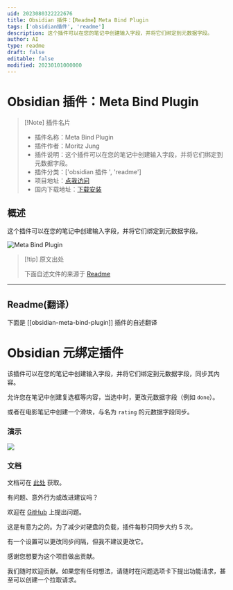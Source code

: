 ```yaml
---
uid: 2023080322222676
title: Obsidian 插件：【Readme】Meta Bind Plugin
tags: ['obsidian插件', 'readme']
description: 这个插件可以在您的笔记中创建输入字段，并将它们绑定到元数据字段。
author: AI
type: readme
draft: false
editable: false
modified: 20230101000000
---
```


# Obsidian 插件：Meta Bind Plugin

> [!Note] 插件名片
> - 插件名称：Meta Bind Plugin
> - 插件作者：Moritz Jung
> - 插件说明：这个插件可以在您的笔记中创建输入字段，并将它们绑定到元数据字段。
> - 插件分类：['obsidian 插件 ', 'readme']
> - 项目地址：[点我访问](https://github.com/mProjectsCode/obsidian-meta-bind-plugin)
> - 国内下载地址：[下载安装](https://pkmer.cn/products/plugin/pluginMarket/?obsidian-meta-bind-plugin)

## 概述

这个插件可以在您的笔记中创建输入字段，并将它们绑定到元数据字段。

![Meta Bind Plugin](https://cdn.pkmer.cn/covers/obsidian-meta-bind-plugin.gif!pkmer)

> [!tip] 原文出处
>
>下面自述文件的来源于 [Readme](https://ghproxy.net/https://raw.githubusercontent.com/mProjectsCode/obsidian-meta-bind-plugin/master/README.md)
>

---

## Readme(翻译）

下面是 [[obsidian-meta-bind-plugin]] 插件的自述翻译

# Obsidian 元绑定插件

该插件可以在您的笔记中创建输入字段，并将它们绑定到元数据字段，同步其内容。

允许您在笔记中创建复选框等内容，当选中时，更改元数据字段（例如 `done`）。

或者在电影笔记中创建一个滑块，与名为 `rating` 的元数据字段同步。

### 演示

![](https://github.com/mProjectsCode/obsidian-meta-bind-plugin/raw/master/images/meta-bind-plugin-demo-3-gif.gif)

### 文档

文档可在 [此处](https://mprojectscode.github.io/obsidian-meta-bind-plugin-docs) 获取。

有问题、意外行为或改进建议吗？

欢迎在 [GitHub](https://github.com/mProjectsCode/obsidian-meta-bind-plugin/issues) 上提出问题。

这是有意为之的。为了减少对硬盘的负载，插件每秒只同步大约 5 次。

有一个设置可以更改同步间隔，但我不建议更改它。

感谢您想要为这个项目做出贡献。

我们随时欢迎贡献。如果您有任何想法，请随时在问题选项卡下提出功能请求，甚至可以创建一个拉取请求。
